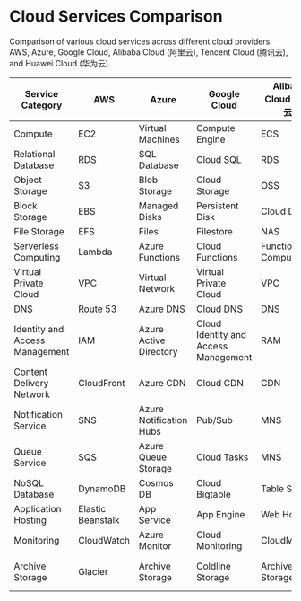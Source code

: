 
# Cloud Services Comparison

Comparison of various cloud services across different cloud providers: AWS, Azure, Google Cloud, Alibaba Cloud (阿里云), Tencent Cloud (腾讯云), and Huawei Cloud (华为云).

| Service Category                   | AWS                                 | Azure                             | Google Cloud                      | Alibaba Cloud (阿里云)             | Tencent Cloud (腾讯云)             | Huawei Cloud (华为云)              |
|------------------------------------|-------------------------------------|-----------------------------------|-----------------------------------|-----------------------------------|-----------------------------------|-----------------------------------|
| Compute                            | EC2                                 | Virtual Machines                  | Compute Engine                    | ECS                               | CVM                               | ECS                               |
| Relational Database                | RDS                                 | SQL Database                      | Cloud SQL                         | RDS                               | TencentDB                         | RDS                               |
| Object Storage                     | S3                                  | Blob Storage                      | Cloud Storage                     | OSS                               | COS                               | OBS                               |
| Block Storage                      | EBS                                 | Managed Disks                     | Persistent Disk                   | Cloud Disk                        | CBS                               | EVS                               |
| File Storage                       | EFS                                 | Files                             | Filestore                         | NAS                               | CFS                               | SFS                               |
| Serverless Computing               | Lambda                              | Azure Functions                   | Cloud Functions                   | Function Compute                  | SCF                               | FunctionGraph                     |
| Virtual Private Cloud              | VPC                                 | Virtual Network                   | Virtual Private Cloud             | VPC                               | VPC                               | VPC                               |
| DNS                                | Route 53                            | Azure DNS                         | Cloud DNS                         | DNS                               | Cloud DNS                         | DNS                               |
| Identity and Access Management     | IAM                                 | Azure Active Directory            | Cloud Identity and Access Management | RAM                               | CAM                               | IAM                               |
| Content Delivery Network           | CloudFront                          | Azure CDN                         | Cloud CDN                         | CDN                               | CDN                               | CDN                               |
| Notification Service               | SNS                                 | Azure Notification Hubs           | Pub/Sub                           | MNS                               | CMQ                               | SMN                               |
| Queue Service                      | SQS                                 | Azure Queue Storage               | Cloud Tasks                       | MNS                               | CMQ                               | DMS                               |
| NoSQL Database                     | DynamoDB                            | Cosmos DB                         | Cloud Bigtable                    | Table Store                       | TDSQL                             | DCS                               |
| Application Hosting                | Elastic Beanstalk                   | App Service                       | App Engine                        | Web Hosting                       | Cloud Base                        | CCE                               |
| Monitoring                         | CloudWatch                          | Azure Monitor                     | Cloud Monitoring                  | CloudMonitor                      | Cloud Monitor                     | CES                               |
| Archive Storage                    | Glacier                             | Archive Storage                   | Coldline Storage                  | Archive Storage                   | Cloud Archive Storage             | OBS Vault                         |
